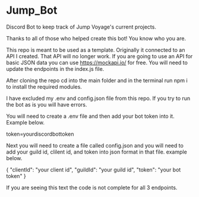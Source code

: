 # Jump_Bot

Discord Bot to keep track of Jump Voyage's current projects.

Thanks to all of those who helped create this bot! You know who you are.

This repo is meant to be used as a template. Originally it connected to an API I created. That API will no longer work. If you are going to use an API for basic JSON data you can use https://mockapi.io/ for free. You will need to update the endpoints in the index.js file.

After cloning the repo cd into the main folder and in the terminal run npm i to install the required modules.

I have excluded my .env and config.json file from this repo. If you try to run the bot as is you will have errors.

You will need to create a .env file and then add your bot token into it. Example below.

token=yourdiscordbottoken

Next you will need to create a file called config.json and you will need to add your guild id, clilent id, and token into json format in that file. example below.

{
"clientId": "your client id",
"guildId": "your guild id",
"token": "your bot token"
}

If you are seeing this text the code is not complete for all 3 endpoints.

